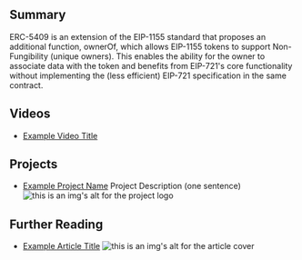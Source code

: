 ## Summary

ERC-5409 is an extension of the EIP-1155 standard that proposes an additional function, ownerOf, which allows EIP-1155 tokens to support Non-Fungibility (unique owners). This enables the ability for the owner to associate data with the token and benefits from EIP-721's core functionality without implementing the (less efficient) EIP-721 specification in the same contract.

## Videos

- [Example Video Title](https://www.youtube.com/watch?v=TDGq4aeevgY)

## Projects

- [Example Project Name](https://xxxx.xxx/xxxxx) Project Description (one sentence) ![this is an img's alt for the project logo](https://xxxx.xxx/project-logo.xxx)

## Further Reading

- [Example Article Title](https://xxxx.xxx/xxxxx) ![this is an img's alt for the article cover](https://xxxx.xxx/article-cover.xxx)
